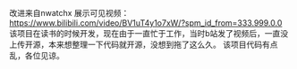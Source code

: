 改进来自nwatchx
展示可见视频：https://www.bilibili.com/video/BV1uT4y1o7xW/?spm_id_from=333.999.0.0
该项目在读书的时候开发，现在由于一直忙于工作，当时b站发了视频后，一直没上传开源，本来想整理一下代码就开源，没想到拖了这么久。
该项目代码有点乱，各位见谅。
